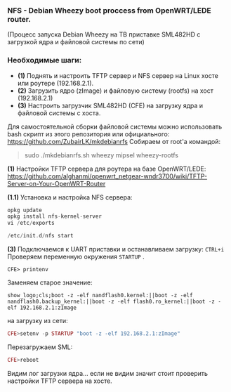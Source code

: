 ### NFS - Debian Wheezy boot proccess from OpenWRT/LEDE router.

(Процесс запуска Debian Wheezy на ТВ приставке SML482HD с загрузкой ядра и файловой системы по сети)

### Необходимые шаги:
- **(1)** Поднять и настроить TFTP сервер и NFS сервер на Linux хосте или роутере (192.168.2.1).
- **(2)** Загрузить ядро (zImage) и файловую систему (rootfs) на хост (192.168.2.1)
- **(3)** Настроить загрузчик SML482HD (CFE) на загрузку ядра и файловой системы с хоста.


Для самостоятельной сборки файловой системы можно использовать bash скрипт из этого репозитория или официального:
https://github.com/ZubairLK/mkdebianrfs
Собираем от root'a командой: 
> sudo ./mkdebianrfs.sh wheezy mipsel wheezy-rootfs

**(1)** Настройки TFTP сервера для роутера на базе OpenWRT/LEDE:
https://github.com/alghanmi/openwrt_netgear-wndr3700/wiki/TFTP-Server-on-Your-OpenWRT-Router


**(1.1)** Установка и настройка NFS сервера:
```php
opkg update
opkg install nfs-kernel-server
vi /etc/exports

/etc/init.d/nfs start
```

**(3)** Подключаемся к UART приставки и останавливаем загрузку:
`CTRL+i`
Проверяем переменную окружения `STARTUP` .

`CFE> printenv`

Заменяем старое значение: 

`show_logo;cls;boot -z -elf nandflash0.kernel:||boot -z -elf nandflash0.backup_kernel:||boot -z -elf flash0.ro_kernel:||boot -z -elf 192.168.2.1:zImage` 


на загрузку из сети:
```php
CFE>setenv -p STARTUP "boot -z -elf 192.168.2.1:zImage"
```
Перезагружаем SML:
```php
CFE>reboot
```
Видим лог загрузки ядра... если не видим значит стоит проверить настройки TFTP сервера на хосте.
